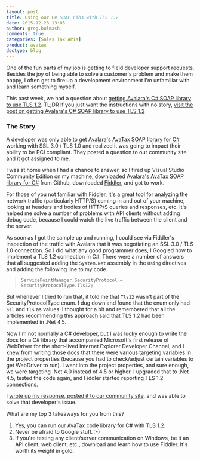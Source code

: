 ```yaml
---
layout: post
title: Using our C# SOAP Libs with TLS 1.2
date: 2015-12-23 13:03
author: greg.bulmash
comments: true
categories: [Sales Tax APIs]
product: avatax
doctype: blog
---
```

One of the fun parts of my job is getting to field developer support requests. Besides the joy of being able to solve a customer's problem and make them happy, I often get to fire up a development environment I'm unfamiliar with and learn something myself.

This past week, we had a question about <A href="https://community.avalara.com/avalara/topics/it-seems-that-avalara-avatax-adapter-dll-cant-use-tls-1-2-protocol-and-that-affects-our-pci-compliance">getting Avalara's C# SOAP library to use TLS 1.2</a>. TL;DR If you just want the instructions with no story, <A href="https://community.avalara.com/avalara/topics/it-seems-that-avalara-avatax-adapter-dll-cant-use-tls-1-2-protocol-and-that-affects-our-pci-compliance">visit the post on getting Avalara's C# SOAP library to use TLS 1.2</a> 

<h3>The Story</h3>

A developer was only able to get <A href="https://github.com/avadev/AvaTax-Calc-SOAP-csharp">Avalara's AvaTax SOAP library for C#</a> working with SSL 3.0 / TLS 1.0 and realized it was going to impact their ability to be PCI compliant. They posted a question to our community site and it got assigned to me.

I was at home when I had a chance to answer, so I fired up Visual Studio Community Edition on my machine, downloaded <A href="https://github.com/avadev/AvaTax-Calc-SOAP-csharp">Avalara's AvaTax SOAP library for C#</a> from Github, downloaded <A href="http://www.telerik.com/download/fiddler">Fiddler</a>, and got to work.

For those of you not familiar with Fiddler, it's a great tool for analyzing the network traffic (particularly HTTP/S) coming in and out of your machine, looking at headers and bodies of HTTP/S queries and responses, etc. It's helped me solve a number of problems with API clients without adding debug code, because I could watch the live traffic between the client and the server.

As soon as I got the sample up and running, I could see via Fiddler's inspection of the traffic with Avalara that it was negotiating an SSL 3.0 / TLS 1.0 connection. So I did what any good programmer does, I Googled how to implement a TLS 1.2 connection in C#. There were a number of answers that all suggested adding the <code>System.Net</code> assembly in the <code>Using</code> directives and adding the following line to my code.<blockquote><code>ServicePointManager.SecurityProtocol = SecurityProtocolType.Tls12;</code></blockquote>

But whenever I tried to run that, it told me that <code>Tls12</code> wasn't part of the SecurityProtocolType enum. I dug down and found that the enum only had <code>Ssl</code> and <code>Tls</code> as values. I thought for a bit and remembered that all the articles recommending this approach said that TLS 1.2 had been implemented in .Net 4.5.

Now I'm not normally a C# developer, but I was lucky enough to write the docs for a C# library that accompanied Microsoft's first release of WebDriver for the short-lived Internet Explorer Developer Channel, and I knew from writing those docs that there were various targeting variables in the project properties (because you had to check/adjust certain variables to get WebDriver to run). I went into the project properties, and sure enough, we were targeting .Net 4.0 instead of 4.5 or higher. I upgraded that to .Net 4.5, tested the code again, and Fiddler started reporting TLS 1.2 connections.

I <A href="https://community.avalara.com/avalara/topics/it-seems-that-avalara-avatax-adapter-dll-cant-use-tls-1-2-protocol-and-that-affects-our-pci-compliance">wrote up my response, posted it to our community site</a>, and was able to solve that developer's issue.

What are my top 3 takeaways for you from this?<ol>
<li> Yes, you can run our AvaTax code library for C# with TLS 1.2.</li>
<li> Never be afraid to Google stuff. :-)</li>
<li> If you're testing any client/server communication on Windows, be it an API client, web client, etc., download and learn how to use Fiddler. It's worth its weight in gold.</li></ul>
